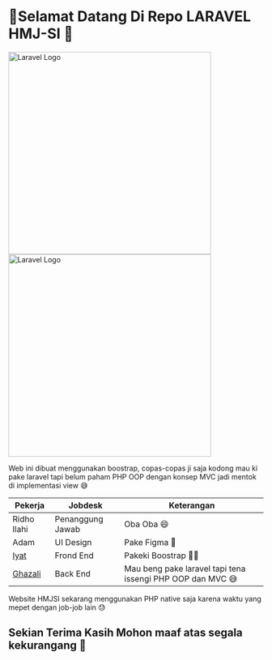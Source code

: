# 🌟Selamat Datang Di Repo LARAVEL HMJ-SI 👋

<p><a href="sisfouinam.com" target="_blank"><img src="https://cdn.discordapp.com/attachments/873016107391402044/1118054320089342012/2343.png" width="400" alt="Laravel Logo"></a><a href="https://laravel.com" target="_blank"><img src="https://raw.githubusercontent.com/laravel/art/master/logo-lockup/5%20SVG/2%20CMYK/1%20Full%20Color/laravel-logolockup-cmyk-red.svg" width="400" alt="Laravel Logo"></a></p>

Web ini dibuat menggunakan boostrap, copas-copas ji saja kodong mau ki pake laravel tapi belum paham PHP OOP dengan konsep MVC jadi mentok di implementasi view 😅

| Pekerja | Jobdesk | Keterangan |
|--|--|--|
| Ridho Ilahi | Penanggung Jawab | Oba Oba 😄 |
| Adam | UI Design | Pake Figma 🎨 |
| [Iyat](github.com/rynhdyt19) | Frond End | Pakeki Boostrap 👨‍💻 |
| [Ghazali](github.com/cipaxdragon) | Back End | Mau beng pake laravel tapi tena issengi PHP OOP dan MVC 😅 |

Website HMJSI sekarang menggunakan PHP native saja karena waktu yang mepet dengan job-job lain 😓

## Sekian Terima Kasih Mohon maaf atas segala kekurangang 🙏
